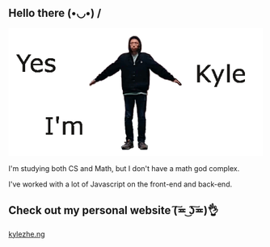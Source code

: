 ## Hello there  (•◡•) /
![Image of Kyle](https://github.com/zhengkyl/zhengkyl/blob/master/spinsplash.gif)

I'm studying both CS and Math, but I don't have a math god complex.

I've worked with a lot of Javascript on the front-end and back-end.

## Check out my personal website (͠≖ ͜ʖ͠≖)👌

[kylezhe.ng](https://kylezhe.ng)

<!--
**zhengkyl/zhengkyl** is a ✨ _special_ ✨ repository because its `README.md` (this file) appears on your GitHub profile.

Here are some ideas to get you started:

- 🔭 I’m currently working on ...
- 🌱 I’m currently learning ...
- 👯 I’m looking to collaborate on ...
- 🤔 I’m looking for help with ...
- 💬 Ask me about ...
- 📫 How to reach me: ...
- 😄 Pronouns: ...
- ⚡ Fun fact: ...
-->
